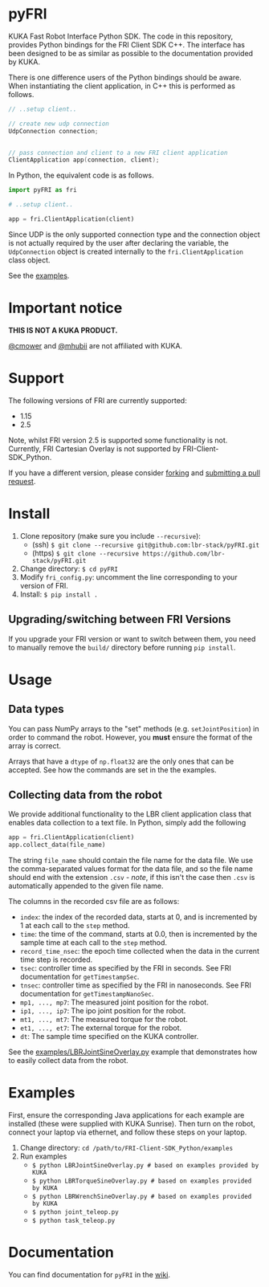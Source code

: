 # pyFRI

KUKA Fast Robot Interface Python SDK.
The code in this repository, provides Python bindings for the FRI Client SDK C++.
The interface has been designed to be as similar as possible to the documentation provided by KUKA.

There is one difference users of the Python bindings should be aware.
When instantiating the client application, in C++ this is performed as follows.

```cpp
// ..setup client..

// create new udp connection
UdpConnection connection;


// pass connection and client to a new FRI client application
ClientApplication app(connection, client);
```

In Python, the equivalent code is as follows.

```python
import pyFRI as fri

# ..setup client..

app = fri.ClientApplication(client)
```

Since UDP is the only supported connection type and the connection object is not actually required by the user after declaring the variable, the `UdpConnection` object is created internally to the `fri.ClientApplication` class object.

See the [examples](examples/).

# Important notice

**THIS IS NOT A KUKA PRODUCT.**

[@cmower](https://github.com/cmower) and [@mhubii](https://github.com/mhubii) are not affiliated with KUKA.

# Support

The following versions of FRI are currently supported:
* 1.15
* 2.5

Note, whilst FRI version 2.5 is supported some functionality is not.
Currently, FRI Cartesian Overlay is not supported by FRI-Client-SDK_Python.

If you have a different version, please consider [forking](https://github.com/lbr-stack/pyFRI/fork) and [submitting a pull request](https://github.com/lbr-stack/pyFRI/pulls).

# Install

1. Clone repository (make sure you include `--recursive`):
   - (ssh) `$ git clone --recursive git@github.com:lbr-stack/pyFRI.git`
   - (https) `$ git clone --recursive https://github.com/lbr-stack/pyFRI.git`
2. Change directory: `$ cd pyFRI`
3. Modify `fri_config.py`: uncomment the line corresponding to your version of FRI.
4. Install: `$ pip install .`

## Upgrading/switching between FRI Versions

If you upgrade your FRI version or want to switch between them, you need to manually remove the `build/` directory before running `pip install`.

# Usage

## Data types

You can pass NumPy arrays to the "set" methods (e.g. `setJointPosition`) in order to command the robot.
However, you **must** ensure the format of the array is correct.

Arrays that have a `dtype` of `np.float32` are the only ones that can be accepted.
See how the commands are set in the the examples.

## Collecting data from the robot

We provide additional functionality to the LBR client application class that enables data collection to a text file.
In Python, simply add the following

```python
app = fri.ClientApplication(client)
app.collect_data(file_name)
```

The string `file_name` should contain the file name for the data file.
We use the comma-separated values format for the data file, and so the file name should end with the extension `.csv` - *note*, if this isn't the case then `.csv` is automatically appended to the given file name.

The columns in the recorded csv file are as follows:
* `index`: the index of the recorded data, starts at 0, and is incremented by 1 at each call to the `step` method.
* `time`: the time of the command, starts at 0.0, then is incremented by the sample time at each call to the `step` method.
* `record_time_nsec`: the epoch time collected when the data in the current time step is recorded.
* `tsec`: controller time as specified by the FRI in seconds. See FRI documentation for `getTimestampSec`.
* `tnsec`: controller time as specified by the FRI in nanoseconds. See FRI documentation for `getTimestampNanoSec`.
* `mp1, ..., mp7`: The measured joint position for the robot.
* `ip1, ..., ip7`: The ipo joint position for the robot.
* `mt1, ..., mt7`: The measured torque for the robot.
* `et1, ..., et7`: The external torque for the robot.
* `dt`: The sample time specified on the KUKA controller.

See the [examples/LBRJointSineOverlay.py](examples/LBRJointSineOverlay.py) example that demonstrates how to easily collect data from the robot.

# Examples

First, ensure the corresponding Java applications for each example are installed (these were supplied with KUKA Sunrise).
Then turn on the robot, connect your laptop via ethernet, and follow these steps on your laptop.

1. Change directory: `cd /path/to/FRI-Client-SDK_Python/examples`
2. Run examples
   - `$ python LBRJointSineOverlay.py # based on examples provided by KUKA`
   - `$ python LBRTorqueSineOverlay.py # based on examples provided by KUKA`
   - `$ python LBRWrenchSineOverlay.py # based on examples provided by KUKA`
   - `$ python joint_teleop.py`
   - `$ python task_teleop.py`

# Documentation

You can find documentation for `pyFRI` in the [wiki](https://github.com/cmower/FRI-Client-SDK_Python/wiki).
